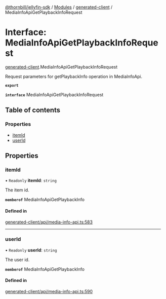 [@thornbill/jellyfin-sdk](../README.md) / [Modules](../modules.md) / [generated-client](../modules/generated_client.md) / MediaInfoApiGetPlaybackInfoRequest

# Interface: MediaInfoApiGetPlaybackInfoRequest

[generated-client](../modules/generated_client.md).MediaInfoApiGetPlaybackInfoRequest

Request parameters for getPlaybackInfo operation in MediaInfoApi.

**`export`**

**`interface`** MediaInfoApiGetPlaybackInfoRequest

## Table of contents

### Properties

- [itemId](generated_client.MediaInfoApiGetPlaybackInfoRequest.md#itemid)
- [userId](generated_client.MediaInfoApiGetPlaybackInfoRequest.md#userid)

## Properties

### itemId

• `Readonly` **itemId**: `string`

The item id.

**`memberof`** MediaInfoApiGetPlaybackInfo

#### Defined in

[generated-client/api/media-info-api.ts:583](https://github.com/jellyfin/jellyfin-sdk-typescript/blob/fa599ae/src/generated-client/api/media-info-api.ts#L583)

___

### userId

• `Readonly` **userId**: `string`

The user id.

**`memberof`** MediaInfoApiGetPlaybackInfo

#### Defined in

[generated-client/api/media-info-api.ts:590](https://github.com/jellyfin/jellyfin-sdk-typescript/blob/fa599ae/src/generated-client/api/media-info-api.ts#L590)

